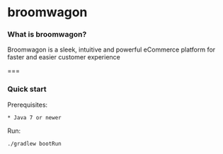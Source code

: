 broomwagon
=====

### What is broomwagon?

Broomwagon is a sleek, intuitive and powerful eCommerce platform for faster and easier customer experience

===

### Quick start

Prerequisites:

    * Java 7 or newer

Run:

    ./gradlew bootRun
